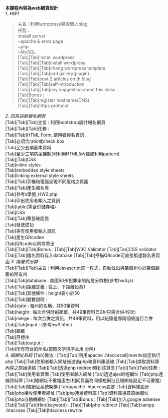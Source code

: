 __本課程內容為web網頁設計__  
_1. HW1_  
>主旨 : 利用wordpress架設個人blog  
任務 :  
:install server  
~apache & error page  
~php  
~MySQL  
[Tab][Tab]install wordpress  
[Tab][Tab][Tab]install wordpress  
[Tab][Tab][Tab]chang wordpress template  
[Tab][Tab][Tab]add gallery(plugin)  
[Tab][Tab]post 2 articles on th blog  
[Tab][Tab][Tab]self-introduction  
[Tab][Tab][Tab]any suggestion about this class  
[Tab]Bonus :   
[Tab][Tab]register hostname(DNS)  
[Tab][Tab]https protocol  
  
_2. 四系迎新報名網頁_  
[Tab][Tab][Tab]主旨 : 利用bootstrap設計報名網頁  
[Tab][Tab][Tab]任務 :   
[Tab][Tab]HTML Form_使用者報名資訊  
[Tab]必須含ratio或check box  
[Tab]至少五項基本資料  
[Tab]至少三項防呆機制(可利用HTML5內建或利用pattern)  
[Tab][Tab]CSS  
[Tab]inline styles  
[Tab]embedded style sheets  
[Tab]linking external style sheets  
[Tab][Tab]手機和電腦呈現不同風格之頁面  
[Tab][Tab]產生報名表  
[Tab]參考s學號_HW2.php  
[Tab]印出使用者輸入之資訊  
[Tab]table(需合併儲存格)  
[Tab]CSS  
[Tab][Tab]寄發確認信  
[Tab]發送成功  
[Tab]需有使用者輸入資訊  
[Tab]產生QRcodee  
[Tab]QRcode以附件寄出  
[Tab][Tab][Tab]Bonus : 
[Tab][Tab]W3C Validator
[Tab][Tab]CSS validator
[Tab][Tab]報名資料存入database
[Tab][Tab]掃描QRcode可直接抵達報名表頁面
_3. 階層式分群_  
[Tab][Tab][Tab]主旨 : 利用Javascript寫一程式，自動找出與某個州小於某個距離的所有州  
[Tab][Tab]database : 美國50州犯罪率的階層分群樹(參考hw3.js)  
[Tab][Tab]距離定義 : 往上、下距離設為1  
[Tab][Tab]其他條件 : height要小於50  
[Tab][Tab]變數說明 :   
[Tab]state : 每州的名稱，共50筆資料  
[Tab]height : 每次合併時的距離，共49筆資料(50州只需合併49次)  
[Tab]merge : 每次合併之資訊，共49筆資料，用以紀錄是哪兩個值進行合併  
[Tab][Tab]input : (參考hw3.html)  
[Tab]距離  
[Tab]目標州  
[Tab][Tab]output :   
[Tab]所有符合的州名(按照文字排序且用,分隔)  
_4. 縮網址系統_
[Tab]做法 : 
[Tab][Tab]利用apache .htaccess的rewrite設定執行php
[Tab][Tab]使用者輸入網址後透過php和資料庫連線
[Tab][Tab]擷取資料庫內容之原始連結
[Tab][Tab]透過php redirect轉到該頁面
[Tab][Tab][Tab]任務 : 
[Tab][Tab]使用者頁面 
[Tab]使用者輸入網址
[Tab]透過ajax給短網址
[Tab]php連線資料庫
[Tab]短網址不重複產生(相同頁面為同樣短網址且短網址設定不可重複)
[Tab][Tab]縮網址系統架構
[Tab]apache .htaccess設定
[Tab]資料庫設計
[Tab]php接收使用者網址
[Tab]php連線資料庫
[Tab]資料庫搜尋原始網址
[Tab]php自動轉網址
[Tab][Tab][Tab]Bonus : 
[Tab][Tab]加入google adsense
[Tab][Tab][Tab]Hint(keyword) : 
[Tab][Tab]php redirect
[Tab][Tab]xampp .htaccess
[Tab][Tab]htaccess rewrite
